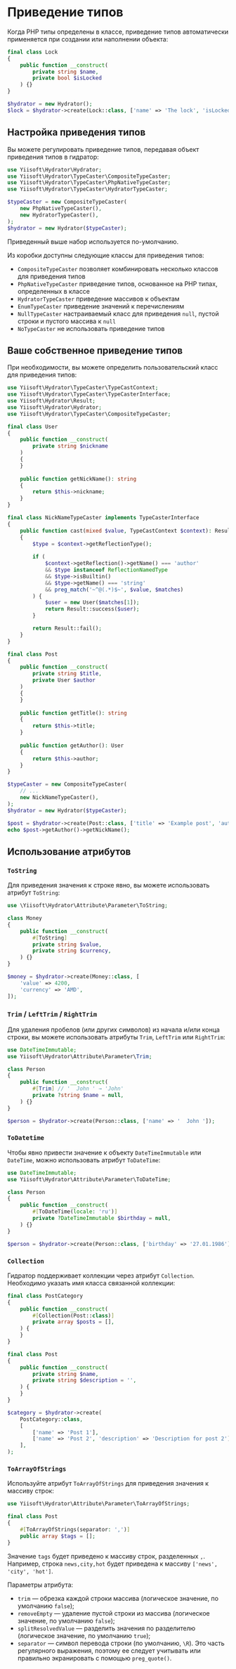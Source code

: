 # Приведение типов

Когда PHP типы определены в классе, приведение типов автоматически
применяется при создании или наполнении объекта:

```php
final class Lock
{
    public function __construct(
        private string $name,
        private bool $isLocked
    ) {}
}

$hydrator = new Hydrator();
$lock = $hydrator->create(Lock::class, ['name' => 'The lock', 'isLocked' => 1]);
```

## Настройка приведения типов

Вы можете регулировать приведение типов, передавая объект приведения типов в
гидратор:

```php
use Yiisoft\Hydrator\Hydrator;
use Yiisoft\Hydrator\TypeCaster\CompositeTypeCaster;
use Yiisoft\Hydrator\TypeCaster\PhpNativeTypeCaster;
use Yiisoft\Hydrator\TypeCaster\HydratorTypeCaster;

$typeCaster = new CompositeTypeCaster(
    new PhpNativeTypeCaster(),
    new HydratorTypeCaster(),
);
$hydrator = new Hydrator($typeCaster);
```

Приведенный выше набор используется по-умолчанию.

Из коробки доступны следующие классы для приведения типов:

- `CompositeTypeCaster` позволяет комбинировать несколько классов для
  приведения типов
- `PhpNativeTypeCaster` приведение типов, основанное на PHP типах,
  определенных в классе
- `HydratorTypeCaster` приведение массивов к объектам
- `EnumTypeCaster` приведение значений к перечислениям
- `NullTypeCaster` настраиваемый класс для приведения `null`, пустой строки
  и пустого массива к `null`
- `NoTypeCaster` не использовать приведение типов

## Ваше собственное приведение типов

При необходимости, вы можете определить пользовательский класс для
приведения типов:

```php
use Yiisoft\Hydrator\TypeCaster\TypeCastContext;
use Yiisoft\Hydrator\TypeCaster\TypeCasterInterface;
use Yiisoft\Hydrator\Result;
use Yiisoft\Hydrator\Hydrator;
use Yiisoft\Hydrator\TypeCaster\CompositeTypeCaster;

final class User
{
    public function __construct(
        private string $nickname
    )
    {
    }
    
    public function getNickName(): string
    {
        return $this->nickname;
    }
}

final class NickNameTypeCaster implements TypeCasterInterface
{
    public function cast(mixed $value, TypeCastContext $context): Result
    {
        $type = $context->getReflectionType();
    
        if (
            $context->getReflection()->getName() === 'author'
            && $type instanceof ReflectionNamedType
            && $type->isBuiltin()
            && $type->getName() === 'string'
            && preg_match('~^@(.*)$~', $value, $matches)
        ) {            
            $user = new User($matches[1]);
            return Result::success($user);        
        }       

        return Result::fail();
    }
}

final class Post
{
    public function __construct(
        private string $title,
        private User $author
    )
    {    
    }
    
    public function getTitle(): string 
    {
        return $this->title;    
    }
    
    public function getAuthor(): User
    {
        return $this->author;
    }
}

$typeCaster = new CompositeTypeCaster(
    // ...
    new NickNameTypeCaster(),
);
$hydrator = new Hydrator($typeCaster);

$post = $hydrator->create(Post::class, ['title' => 'Example post', 'author' => '@samdark']);
echo $post->getAuthor()->getNickName();
```

## Использование атрибутов

### `ToString`

Для приведения значения к строке явно, вы можете использовать атрибут
`ToString`:

```php
use \Yiisoft\Hydrator\Attribute\Parameter\ToString;

class Money
{
    public function __construct(
        #[ToString]
        private string $value,
        private string $currency,
    ) {}
}

$money = $hydrator->create(Money::class, [
    'value' => 4200,
    'currency' => 'AMD',
]);
```

### `Trim` / `LeftTrim` / `RightTrim`

Для удаления пробелов (или других символов) из начала и/или конца строки, вы
можете использовать атрибуты `Trim`, `LeftTrim` или `RightTrim`:

```php
use DateTimeImmutable;
use Yiisoft\Hydrator\Attribute\Parameter\Trim;

class Person
{
    public function __construct(
        #[Trim] // '  John ' → 'John'
        private ?string $name = null, 
    ) {}
}

$person = $hydrator->create(Person::class, ['name' => '  John ']);
```

### `ToDatetime`

Чтобы явно привести значение к объекту `DateTimeImmutable` или `DateTime`,
можно использовать атрибут `ToDateTime`:

```php
use DateTimeImmutable;
use Yiisoft\Hydrator\Attribute\Parameter\ToDateTime;

class Person
{
    public function __construct(
        #[ToDateTime(locale: 'ru')]
        private ?DateTimeImmutable $birthday = null,
    ) {}
}

$person = $hydrator->create(Person::class, ['birthday' => '27.01.1986']);
```

### `Collection`

Гидратор поддерживает коллекции через атрибут `Collection`. Необходимо указать имя класса связанной коллекции:

```php
final class PostCategory
{
    public function __construct(
        #[Collection(Post::class)]
        private array $posts = [],
    ) {
    }
}

final class Post
{
    public function __construct(
        private string $name,
        private string $description = '',
    ) {
    }
}

$category = $hydrator->create(
    PostCategory::class,
    [
        ['name' => 'Post 1'],
        ['name' => 'Post 2', 'description' => 'Description for post 2'],
    ],
);
```

### `ToArrayOfStrings`

Используйте атрибут `ToArrayOfStrings` для приведения значения к массиву
строк:

```php
use Yiisoft\Hydrator\Attribute\Parameter\ToArrayOfStrings;

final class Post
{
    #[ToArrayOfStrings(separator: ',')]
    public array $tags = [];    
}
```

Значение `tags` будет приведено к массиву строк, разделенных `,`. Например,
строка `news,city,hot` будет приведена к массиву `['news', 'city', 'hot']`.

Параметры атрибута:

- `trim` — обрезка каждой строки массива (логическое значение, по умолчанию
  `false`);
- `removeEmpty` — удаление пустой строки из массива (логическое значение, по
  умолчанию `false`);
- `splitResolvedValue` — разделить значения по разделителю (логическое
  значение, по умолчанию `true`);
- `separator` — символ перевода строки (по умолчанию, `\R`). Это часть
  регулярного выражения, поэтому ее следует учитывать или правильно
  экранировать с помощью `preg_quote()`.
